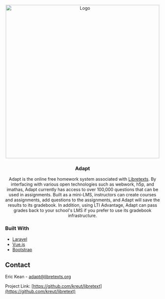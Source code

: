 <div id="top"></div>
<!--
*** Thanks for checking out the Best-README-Template. If you have a suggestion
*** that would make this better, please fork the repo and create a pull request
*** or simply open an issue with the tag "enhancement".
*** Don't forget to give the project a star!
*** Thanks again! Now go create something AMAZING! :D
-->





<!-- PROJECT LOGO -->
<br />
<div align="center">
  <a href="https://github.com/kreut/libretext">
    <img src="https://d2xt85ly3365wl.cloudfront.net/f0be062d-8fd3-4902-8239-0cf8bf91c0fc/assets/img/libretexts_section_complete_adapt_header.png" alt="Logo" width="500">
  </a>

<h3 align="center">Adapt</h3>

  <p align="center">
   Adapt is the online free homework system associated with <a href="https://libretexts.org/">Libretexts</a>. By interfacing with various open technologies such as webwork, h5p, and imathas, Adapt currently has access to over 100,000 questions that can be used in assignments.  Built as a mini-LMS, instructors can create courses and assignments, add questions to the assignments, and Adapt will save the results to its gradebook.  In addition, using LTI Advantage, Adapt can pass grades back to your school's LMS if you prefer to use its gradebook infrastructure.
</div>


### Built With

* [Laravel](https://laravel.com)
* [Vue.js](https://vuejs.org/)
* [Bootstrap](https://getbootstrap.com)


<!-- CONTACT -->
## Contact

Eric Kean -   adapt@libretexts.org

Project Link: [https://github.com/kreut/libretext](https://github.com/kreut/libretext)

